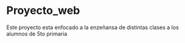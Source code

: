 # Proyecto_web
Este proyecto esta enfocado a la enzeñansa de distintas clases a los alumnos de 5to primaria
